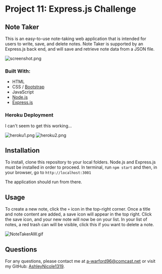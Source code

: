 # Project 11: Express.js Challenge
## Note Taker
This is an easy-to-use note-taking web application that is intended for users to write, save, and delete notes. Note Taker is supported by an Express.js back end, and will save and retrieve note data from a JSON file.

![screenshot.png](/../main/assets/images/screenshot.png)

### Built With:
- HTML
- CSS / [Bootstrap](https://getbootstrap.com/)
- JavaScript
- [Node.js](https://nodejs.org/en/)
- [Express.js](https://expressjs.com/)


### Heroku Deployment
I can't seem to get this working...

![heroku1.png](/../main/assets/images/heroku1.png)
![heroku2.png](/../main/assets/images/heroku2.png)

## Installation
To install, clone this repository to your local folders. Node.js and Express.js must be installed in order to proceed. 
In terminal, run `npm start` and then, in your browser, go to `http://localhost:3001` 

The application should run from there.

## Usage
To create a new note, click the `+` icon in the top-right corner. Once a title and note content are added, a save icon will appear in the top right. Click the save icon, and your new note will now be on your list. In your list of notes, a red trash can will be visible, click this if you want to delete a note.

![NoteTakerAW.gif](/../main/assets/images/NoteTakerAW.gif)

## Questions
For any questions, please contact me at [a-warford96@comcast.net](mailto:a-warford96@comcast.net) or visit my GitHub: [AshleyNicole1319](https://github.com/AshleyNicole1319).